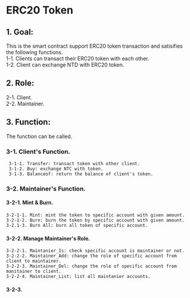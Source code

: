 # ERC20 Token
## 1. Goal: ##
This is the smart contract support ERC20 token transaction and satisifies the following functions.   
 1-1. Clients can transact their ERC20 token with each other.  
 1-2. Client can exchange NTD with ERC20 token. 
 ## 2. Role: ## 
  2-1. Client.  
  2-2. Maintainer.
 ## 3. Function: ##
 The function can be called. 
  ### 3-1. Client's Function. ###    
     3-1-1. Transfer: transact token with other client.  
     3-1-2. Buy: exchange NTC with token.  
     3-1-3. Balanceof: return the balance of client's token.  
  ### 3-2. Maintainer's Function. ###
   #### 3-2-1. Mint & Burn. ####
    3-2-1-1. Mint: mint the token to specific account with given amount.
    3-2-1-2. Burn: burn the token by specific account with given amount.
    3-2.1-3. Burn All: burn all token of specific account.
   #### 3-2-2. Manage Maintainer's Role. ####
    3-2-2-1. Maintanier_Is: check specific account is maintainer or not.
    3-2-2-2. Maintainer_Add: change the role of specific account from client to maintainer.
    3-2-2-3. Maintainer_Del: change the role of specific account from manitainer to client.
    3-2-2-4. Maintainer_List: list all maintanier accounts. 
   #### 3-2-3. ####

